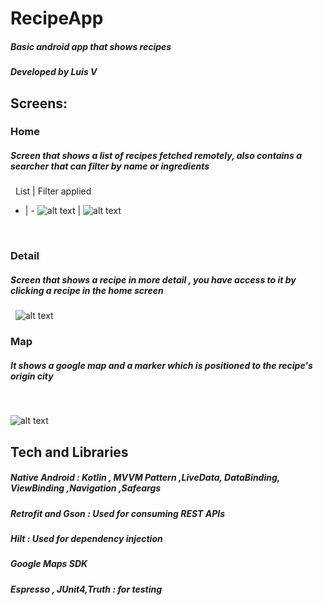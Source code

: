 # **RecipeApp**

##### Basic android app that shows recipes
##### Developed by **Luis V**
## **Screens:**


### Home
##### Screen that shows a list of recipes fetched remotely, also contains a searcher that can filter by name or ingredients

&nbsp;
List | Filter applied
- | -
  ![alt text](https://i.ibb.co/THhyj0p/Home.jpg) | ![alt text](https://i.ibb.co/kBdHNf8/Filter.jpg)

&nbsp;


### Detail
##### Screen that shows a recipe in more detail , you have access to it by clicking a recipe in the home screen
&nbsp;
![alt text](https://i.ibb.co/TRZQcmm/Detail.jpg)

### Map
##### It shows a  google map and a marker which is positioned to the recipe's  origin city
&nbsp;

![alt text](https://i.ibb.co/fkMyrBk/Maps.jpg)

## Tech and Libraries
##### **Native Android** :  Kotlin , MVVM Pattern ,LiveData, DataBinding, ViewBinding ,Navigation ,Safeargs

##### **Retrofit and Gson** : Used for consuming REST APIs

##### **Hilt** : Used for dependency  injection

##### **Google Maps  SDK**

##### **Espresso , JUnit4,Truth :**  for testing
&nbsp;
&nbsp;
